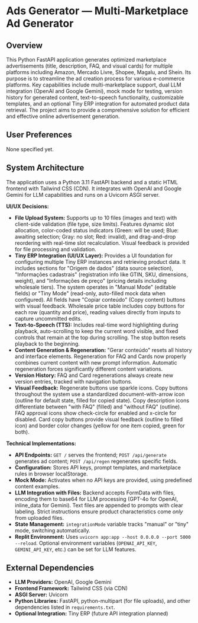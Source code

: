 # Ads Generator — Multi-Marketplace Ad Generator

## Overview

This Python FastAPI application generates optimized marketplace advertisements (title, description, FAQ, and visual cards) for multiple platforms including Amazon, Mercado Livre, Shopee, Magalu, and Shein. Its purpose is to streamline the ad creation process for various e-commerce platforms. Key capabilities include multi-marketplace support, dual LLM integration (OpenAI and Google Gemini), mock mode for testing, version history for generated content, text-to-speech functionality, customizable templates, and an optional Tiny ERP integration for automated product data retrieval. The project aims to provide a comprehensive solution for efficient and effective online advertisement generation.

## User Preferences

None specified yet.

## System Architecture

The application uses a Python 3.11 FastAPI backend and a static HTML frontend with Tailwind CSS (CDN). It integrates with OpenAI and Google Gemini for LLM capabilities and runs on a Uvicorn ASGI server.

**UI/UX Decisions:**
- **File Upload System:** Supports up to 10 files (images and text) with client-side validation (file type, size limits). Features dynamic slot allocation, color-coded status indicators (Green: will be used; Blue: awaiting selection; Gray: no slot; Red: invalid), and drag-and-drop reordering with real-time slot recalculation. Visual feedback is provided for file processing and validation.
- **Tiny ERP Integration (UI/UX Layer):** Provides a UI foundation for configuring multiple Tiny ERP instances and retrieving product data. It includes sections for "Origem de dados" (data source selection), "Informações cadastrais" (registration info like GTIN, SKU, dimensions, weight), and "Informações de preço" (pricing details including wholesale tiers). The system operates in "Manual Mode" (editable fields) or "Tiny Mode" (read-only, auto-filled mock data when configured). All fields have "Copiar conteúdo" (Copy content) buttons with visual feedback. Wholesale price table includes copy buttons for each row (quantity and price), reading values directly from inputs to capture uncommitted edits.
- **Text-to-Speech (TTS):** Includes real-time word highlighting during playback, auto-scrolling to keep the current word visible, and fixed controls that remain at the top during scrolling. The stop button resets playback to the beginning.
- **Content Generation & Regeneration:** "Gerar conteúdo" resets all history and interface elements. Regeneration for FAQ and Cards now properly combines current content with new prompt information. Automatic regeneration forces significantly different content variations.
- **Version History:** FAQ and Card regenerations always create new version entries, tracked with navigation buttons.
- **Visual Feedback:** Regenerate buttons use sparkle icons. Copy buttons throughout the system use a standardized document-with-arrow icon (outline for default state, filled for copied state). Copy description icons differentiate between "with FAQ" (filled) and "without FAQ" (outline). FAQ approval icons show check-circle for enabled and x-circle for disabled. Card copy buttons provide visual feedback (outline to filled icon) and border color changes (yellow for one item copied, green for both).

**Technical Implementations:**
- **API Endpoints:** `GET /` serves the frontend; `POST /api/generate` generates ad content; `POST /api/regen` regenerates specific fields.
- **Configuration:** Stores API keys, prompt templates, and marketplace rules in browser localStorage.
- **Mock Mode:** Activates when no API keys are provided, using predefined content examples.
- **LLM Integration with Files:** Backend accepts FormData with files, encoding them to base64 for LLM processing (GPT-4o for OpenAI, inline_data for Gemini). Text files are appended to prompts with clear labeling. Strict instructions ensure product characteristics come *only* from uploaded files.
- **State Management:** `integrationMode` variable tracks "manual" or "tiny" mode, switching automatically.
- **Replit Environment:** Uses `uvicorn app:app --host 0.0.0.0 --port 5000 --reload`. Optional environment variables (`OPENAI_API_KEY`, `GEMINI_API_KEY`, etc.) can be set for LLM features.

## External Dependencies

- **LLM Providers:** OpenAI, Google Gemini
- **Frontend Framework:** Tailwind CSS (via CDN)
- **ASGI Server:** Uvicorn
- **Python Libraries:** FastAPI, python-multipart (for file uploads), and other dependencies listed in `requirements.txt`.
- **Optional Integration:** Tiny ERP (future API integration planned)